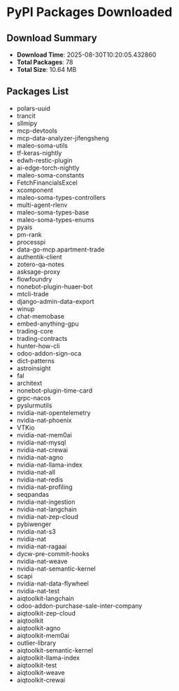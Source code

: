 # PyPI Packages Downloaded

## Download Summary
- **Download Time**: 2025-08-30T10:20:05.432860
- **Total Packages**: 78
- **Total Size**: 10.64 MB

## Packages List
- polars-uuid
- trancit
- sllmipy
- mcp-devtools
- mcp-data-analyzer-jifengsheng
- maleo-soma-utils
- tf-keras-nightly
- edwh-restic-plugin
- ai-edge-torch-nightly
- maleo-soma-constants
- FetchFinancialsExcel
- xcomponent
- maleo-soma-types-controllers
- multi-agent-rlenv
- maleo-soma-types-base
- maleo-soma-types-enums
- pyais
- pm-rank
- processpi
- data-go-mcp.apartment-trade
- authentik-client
- zotero-qa-notes
- asksage-proxy
- flowfoundry
- nonebot-plugin-huaer-bot
- mtcli-trade
- django-admin-data-export
- winup
- chat-memobase
- embed-anything-gpu
- trading-core
- trading-contracts
- hunter-how-cli
- odoo-addon-sign-oca
- dict-patterns
- astroinsight
- fal
- architext
- nonebot-plugin-time-card
- grpc-nacos
- pyslurmutils
- nvidia-nat-opentelemetry
- nvidia-nat-phoenix
- VTKio
- nvidia-nat-mem0ai
- nvidia-nat-mysql
- nvidia-nat-crewai
- nvidia-nat-agno
- nvidia-nat-llama-index
- nvidia-nat-all
- nvidia-nat-redis
- nvidia-nat-profiling
- seqpandas
- nvidia-nat-ingestion
- nvidia-nat-langchain
- nvidia-nat-zep-cloud
- pybiwenger
- nvidia-nat-s3
- nvidia-nat
- nvidia-nat-ragaai
- dycw-pre-commit-hooks
- nvidia-nat-weave
- nvidia-nat-semantic-kernel
- scapi
- nvidia-nat-data-flywheel
- nvidia-nat-test
- aiqtoolkit-langchain
- odoo-addon-purchase-sale-inter-company
- aiqtoolkit-zep-cloud
- aiqtoolkit
- aiqtoolkit-agno
- aiqtoolkit-mem0ai
- outlier-library
- aiqtoolkit-semantic-kernel
- aiqtoolkit-llama-index
- aiqtoolkit-test
- aiqtoolkit-weave
- aiqtoolkit-crewai

